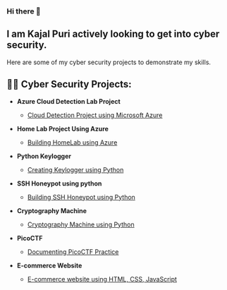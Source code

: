 ### Hi there 👋

<h2>I am Kajal Puri actively looking to get into cyber security.</h2>
Here are some of my cyber security projects to demonstrate my skills.

 <h2>👨‍💻 Cyber Security Projects:</h2>

 - <b>Azure Cloud Detection Lab Project</b>
    - [Cloud Detection Project using Microsoft Azure](https://github.com/Kaajal32/Azure-Active-Directory)
  
 - <b>Home Lab Project Using Azure</b>
    - [Building HomeLab using Azure](https://github.com/Kaajal32/Home-Lab-Project)
      
 - <b>Python Keylogger</b>
    - [Creating Keylogger using Python](https://github.com/Kaajal32/Python-Keylogger)
      
- <b>SSH Honeypot using python</b>
    - [Building SSH Honeypot using Python](https://github.com/Kaajal32/SSH-Honeypot)

- <b>Cryptography Machine</b>
    - [Cryptography Machine using Python](https://github.com/Kaajal32/Cryptography-Machine)
      
- <b>PicoCTF</b>
    - [Documenting PicoCTF Practice](https://github.com/Kaajal32/PicoCTF)

- <b>E-commerce Website</b>
    - [E-commerce website using HTML, CSS, JavaScript](https://github.com/Kaajal32/E-commerce-Restaurant)

